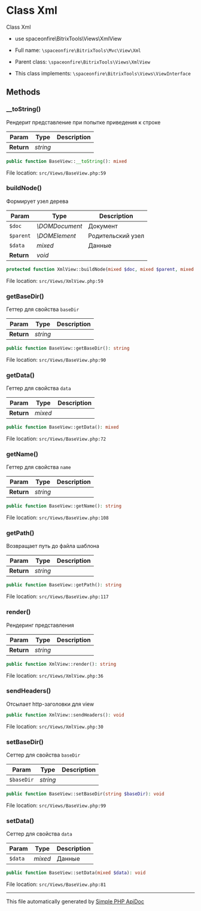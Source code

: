 # Class Xml

Class Xml

-   use spaceonfire\BitrixTools\Views\XmlView

-   Full name: `\spaceonfire\BitrixTools\Mvc\View\Xml`
-   Parent class: `\spaceonfire\BitrixTools\Views\XmlView`
-   This class implements: `\spaceonfire\BitrixTools\Views\ViewInterface`

## Methods

### \_\_toString()

Рендерит представление при попытке приведения к строке

| Param      | Type     | Description |
| ---------- | -------- | ----------- |
| **Return** | _string_ |             |

```php
public function BaseView::__toString(): mixed
```

File location: `src/Views/BaseView.php:59`

### buildNode()

Формирует узел дерева

| Param      | Type           | Description       |
| ---------- | -------------- | ----------------- |
| `$doc`     | _\DOMDocument_ | Документ          |
| `$parent`  | _\DOMElement_  | Родительский узел |
| `$data`    | _mixed_        | Данные            |
| **Return** | _void_         |                   |

```php
protected function XmlView::buildNode(mixed $doc, mixed $parent, mixed $data): void
```

File location: `src/Views/XmlView.php:59`

### getBaseDir()

Геттер для свойства `baseDir`

| Param      | Type     | Description |
| ---------- | -------- | ----------- |
| **Return** | _string_ |             |

```php
public function BaseView::getBaseDir(): string
```

File location: `src/Views/BaseView.php:90`

### getData()

Геттер для свойства `data`

| Param      | Type    | Description |
| ---------- | ------- | ----------- |
| **Return** | _mixed_ |             |

```php
public function BaseView::getData(): mixed
```

File location: `src/Views/BaseView.php:72`

### getName()

Геттер для свойства `name`

| Param      | Type     | Description |
| ---------- | -------- | ----------- |
| **Return** | _string_ |             |

```php
public function BaseView::getName(): string
```

File location: `src/Views/BaseView.php:108`

### getPath()

Возвращает путь до файла шаблона

| Param      | Type     | Description |
| ---------- | -------- | ----------- |
| **Return** | _string_ |             |

```php
public function BaseView::getPath(): string
```

File location: `src/Views/BaseView.php:117`

### render()

Рендеринг представления

| Param      | Type     | Description |
| ---------- | -------- | ----------- |
| **Return** | _string_ |             |

```php
public function XmlView::render(): string
```

File location: `src/Views/XmlView.php:36`

### sendHeaders()

Отсылает http-заголовки для view

```php
public function XmlView::sendHeaders(): void
```

File location: `src/Views/XmlView.php:30`

### setBaseDir()

Сеттер для свойства `baseDir`

| Param      | Type     | Description |
| ---------- | -------- | ----------- |
| `$baseDir` | _string_ |             |

```php
public function BaseView::setBaseDir(string $baseDir): void
```

File location: `src/Views/BaseView.php:99`

### setData()

Сеттер для свойства `data`

| Param   | Type    | Description |
| ------- | ------- | ----------- |
| `$data` | _mixed_ | Данные      |

```php
public function BaseView::setData(mixed $data): void
```

File location: `src/Views/BaseView.php:81`

---

This file automatically generated by [Simple PHP ApiDoc](https://github.com/spaceonfire/simple-php-apidoc)

